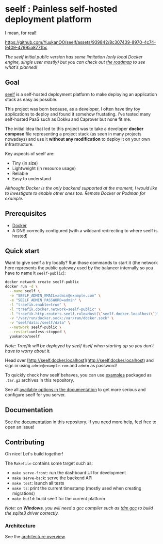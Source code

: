 # seelf : Painless self-hosted deployment platform

I mean, for real!

https://github.com/YuukanOO/seelf/assets/939842/8c307439-8970-4c74-9409-47995a8771bc

_The seelf initial public version has some limitation (only local Docker engine, single user mostly) but you can check out [the roadmap](https://github.com/YuukanOO/seelf/milestone/1) to see what's planned!_

## Goal

[seelf](https://github.com/YuukanOO/seelf) is a self-hosted deployment platform to make deploying an application stack as easy as possible.

This project was born because, as a developer, I often have tiny toy applications to deploy and found it somehow frustating. I've tested many self-hosted PaaS such as Dokku and Caprover but none fit me.

The initial idea that led to this project was to take a developer **docker compose** file representing a project stack (as seen in many projects nowadays) and use it **without any modification** to deploy it on your own infrastructure.

Key aspects of seelf are:

- Tiny (in size)
- Lightweight (in resource usage)
- Reliable
- Easy to understand

_Althought Docker is the only backend supported at the moment, I would like to investigate to enable other ones too. Remote Docker or Podman for example._

## Prerequisites

- [Docker](https://docs.docker.com/get-docker/)
- A DNS correctly configured (with a wildcard redirecting to where seelf is hosted)

## Quick start

Want to give seelf a try locally? Run those commands to start it (the network here represents the public gateway used by the balancer internally so you have to name it `seelf-public`):

```bash
docker network create seelf-public
docker run -d \
  --name seelf \
  -e "SEELF_ADMIN_EMAIL=admin@example.com" \
  -e "SEELF_ADMIN_PASSWORD=admin" \
  -l "traefik.enable=true" \
  -l "traefik.docker.network=seelf-public" \
  -l "traefik.http.routers.seelf.rule=Host(\`seelf.docker.localhost\`)" \
  -v "/var/run/docker.sock:/var/run/docker.sock" \
  -v "seelfdata:/seelf/data" \
  --network seelf-public \
  --restart=unless-stopped \
  yuukanoo/seelf
```

_Note: Traefik will be deployed by seelf itself when starting up so you don't have to worry about it._

Head over [http://seelf.docker.localhost](http://seelf.docker.localhost) and sign in using `admin@example.com` and `admin` as password!

To quickly check how seelf behaves, you can use [examples](examples/README.md) packaged as `.tar.gz` archives in this repository.

See all [available options in the documentation](DOCUMENTATION.md#configuration) to get more serious and configure seelf for you server.

## Documentation

See the [documentation](DOCUMENTATION.md) in this repository. If you need more help, feel free to open an issue!

## Contributing

Oh nice! Let's build together!

The `Makefile` contains some target such as:

- `make serve-front`: run the dashboard UI for development
- `make serve-back`: serve the backend API
- `make test`: launch all tests
- `make ts`: print the current timestamp (mostly used when creating migrations)
- `make build`: build seelf for the current platform

_Note: on **Windows**, you will need a gcc compiler such as [tdm gcc](https://jmeubank.github.io/tdm-gcc/) to build the sqlite3 driver correctly._

### Architecture

See the [architecture overview](ARCHITECTURE.md).
